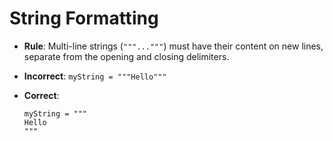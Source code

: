 
# String Formatting

- **Rule**: Multi-line strings (`"""..."""`) must have their content on new lines, separate from the opening and closing delimiters.
- **Incorrect**: `myString = """Hello"""`
- **Correct**:

  ```pkl
  myString = """
  Hello
  """
  ```
